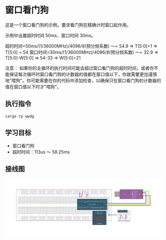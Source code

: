 # 窗口看门狗

这是一个窗口看门狗的示例。要求看门狗在精确计时窗口起作用。

示例中设置超时时间 50ms、窗口时间 30ms。

超时时间=50ms/(1/36000MHz)/4096/8(预分频系数) ～= 54.9 => T[5:0]+1 => T[5:0] = 54
窗口时间=30ms/(1/36000MHz)/4096/8(预分频系数) ～= 32.9 => T[5:0]-W[5:0] => 54-33 => W[5:0]=21

注意：
如果你的主循环的执行时间可能会超过窗口看门狗的超时时间，或者你不能保证每次循环时窗口看门狗的计数器的值都在窗口值以下，你就需要更加谨慎地"喂狗"。你可能需要在你的代码中添加检查，以确保只在窗口看门狗的计数器的值在窗口值以下时才"喂狗"。

## 执行指令

```shell
cargo rp wwdg
```

## 学习目标

- 窗口看门狗
- 超时时间：113us ～ 58.25ms

## 接线图

![](../../../images/wiring_diagram/14-2%20窗口看门狗.jpg)
